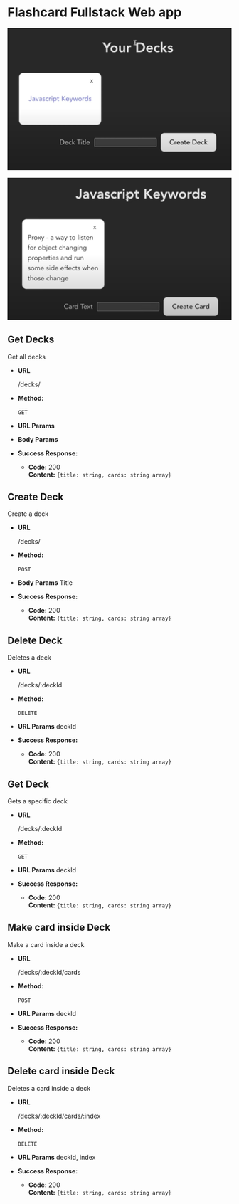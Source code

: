 <h1>Flashcard Fullstack Web app</h1>

<p align="center">
  
![alt text](https://github.com/justusa212/flashDemo/blob/main/app%20screenshot%202.png)

![alt text](https://github.com/justusa212/flashDemo/blob/main/app%20screenshot.png)

</p>


**Get Decks**
----
 Get all decks
* **URL**

  /decks/

* **Method:**

  `GET`
  
*  **URL Params**
 
* **Body Params**

* **Success Response:**

  * **Code:** 200 <br />
    **Content:** `{title: string, cards: string array}`

 **Create Deck**
----
 Create a deck
* **URL**

  /decks/

* **Method:**

  `POST`
  
*  **Body Params**
    Title
 
* **Success Response:**

  * **Code:** 200 <br />
    **Content:** `{title: string, cards: string array}`

 **Delete Deck**
----
 Deletes a deck
* **URL**

  /decks/:deckId

* **Method:**

  `DELETE`
  
*  **URL Params**
    deckId

* **Success Response:**

  * **Code:** 200 <br />
    **Content:** `{title: string, cards: string array}`

 **Get Deck**
----
 Gets a specific deck
* **URL**

  /decks/:deckId

* **Method:**

  `GET`
  
*  **URL Params**
    deckId

* **Success Response:**

  * **Code:** 200 <br />
    **Content:** `{title: string, cards: string array}`

**Make card inside Deck**
----
 Make a card inside a deck
* **URL**

  /decks/:deckId/cards

* **Method:**

  `POST`
  
*  **URL Params**
    deckId

* **Success Response:**

  * **Code:** 200 <br />
    **Content:** `{title: string, cards: string array}`

**Delete card inside Deck**
----
 Deletes a card inside a deck
* **URL**

  /decks/:deckId/cards/:index

* **Method:**

  `DELETE`
  
*  **URL Params**
    deckId, index

* **Success Response:**

  * **Code:** 200 <br />
    **Content:** `{title: string, cards: string array}`

